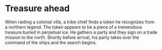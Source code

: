 # Treasure ahead

When raiding a colonial villa, a tribe chief finds a token he recognizes from a northern legend. The token appears to be a piece of a tremendous treasure buried in perpetual ice. He gathers a party and they sign on a trade mission to the north. Shortly before arrival, his party takes over the command of the ships and the search begins.
